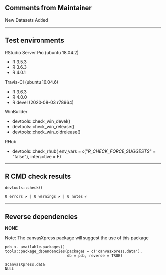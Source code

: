 ## Comments from Maintainer

New Datasets Added

---  
    
## Test environments
    
RStudio Server Pro (ubuntu 18.04.2)  

* R 3.5.3  
* R 3.6.3
* R 4.0.1

Travis-CI (ubuntu 16.04.6)

* R 3.6.3
* R 4.0.0
* R devel (2020-08-03 r78964)

WinBuilder

* devtools::check_win_devel()  
* devtools::check_win_release()  
* devtools::check_win_oldrelease()  


RHub

* devtools::check_rhub(
     env_vars    = c("_R_CHECK_FORCE_SUGGESTS_" = "false"),
     interactive = F)

---  
    
## R CMD check results
    
    
```
devtools::check()  

0 errors ✔ | 0 warnings ✔ | 0 notes ✔
```

---  
    
## Reverse dependencies
    
    
**NONE**

Note: The canvasXpress package will suggest the use of this package
    
```
pdb <- available.packages()
tools::package_dependencies(packages = c('canvasxpress.data'),
                            db = pdb, reverse = TRUE)

$canvasXpress.data 
NULL
```

